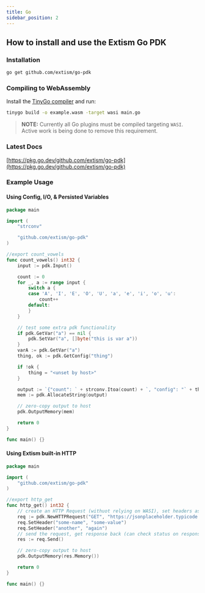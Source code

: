 ```yaml
---
title: Go
sidebar_position: 2
---
```


## How to install and use the Extism Go PDK

### Installation

```sh
go get github.com/extism/go-pdk
```

### Compiling to WebAssembly

Install the [TinyGo compiler](https://tinygo.org/getting-started/install/) and run:

```sh
tinygo build -o example.wasm -target wasi main.go
```

> **NOTE:** Currently all Go plugins must be compiled targeting `WASI`. Active work is being done to 
remove this requirement.


### Latest Docs

[https://pkg.go.dev/github.com/extism/go-pdk](https://pkg.go.dev/github.com/extism/go-pdk)


### Example Usage

#### Using Config, I/O, & Persisted Variables

```go title=main.go
package main

import (
	"strconv"

	"github.com/extism/go-pdk"
)

//export count_vowels
func count_vowels() int32 {
	input := pdk.Input()

	count := 0
	for _, a := range input {
		switch a {
		case 'A', 'I', 'E', 'O', 'U', 'a', 'e', 'i', 'o', 'u':
			count++
		default:
		}
	}

	// test some extra pdk functionality
	if pdk.GetVar("a") == nil {
		pdk.SetVar("a", []byte("this is var a"))
	}
	varA := pdk.GetVar("a")
	thing, ok := pdk.GetConfig("thing")

	if !ok {
		thing = "<unset by host>"
	}

	output := `{"count": ` + strconv.Itoa(count) + `, "config": "` + thing + `", "a": "` + string(varA) + `"}`
	mem := pdk.AllocateString(output)

	// zero-copy output to host
	pdk.OutputMemory(mem)

	return 0
}

func main() {}
```

#### Using Extism built-in HTTP

```go title=http.go
package main

import (
	"github.com/extism/go-pdk"
)

//export http_get
func http_get() int32 {
	// create an HTTP Request (withuot relying on WASI), set headers as needed
	req := pdk.NewHTTPRequest("GET", "https://jsonplaceholder.typicode.com/todos/1")
	req.SetHeader("some-name", "some-value")
	req.SetHeader("another", "again")
	// send the request, get response back (can check status on response via res.Status())
	res := req.Send()

	// zero-copy output to host
	pdk.OutputMemory(res.Memory())

	return 0
}

func main() {}
```